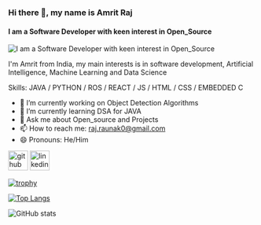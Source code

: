 ### Hi there 👋, my name is Amrit Raj
#### I am a Software Developer with keen interest in Open_Source
![I am a Software Developer with keen interest in Open_Source](https://drive.google.com/file/d/1tbfglfQ8_45LrRAs1fg5dccasVOGdDU5/view?usp=drive_link)

I'm Amrit from India, my main interests is in software development, Artificial Intelligence, Machine Learning and Data Science

Skills: JAVA / PYTHON / ROS / REACT / JS / HTML / CSS / EMBEDDED C

- 🔭 I’m currently working on Object Detection Algorithms 
- 🌱 I’m currently learning DSA for JAVA 
- 💬 Ask me about Open_source and Projects 
- 📫 How to reach me: raj.raunak0@gmail.com 
- 😄 Pronouns: He/Him 


[<img src='https://cdn.jsdelivr.net/npm/simple-icons@3.0.1/icons/github.svg' alt='github' height='40'>](https://github.com/https://github.com/amroodh)  [<img src='https://cdn.jsdelivr.net/npm/simple-icons@3.0.1/icons/linkedin.svg' alt='linkedin' height='40'>](https://www.linkedin.com/in/https://www.linkedin.com/in/amrit-raj-3693051ba//)  

[![trophy](https://github-profile-trophy.vercel.app/?username=https://github.com/amroodh)](https://github.com/ryo-ma/github-profile-trophy)

[![Top Langs](https://github-readme-stats.vercel.app/api/top-langs/?username=https://github.com/amroodh)](https://github.com/anuraghazra/github-readme-stats)

![GitHub stats](https://github-readme-stats.vercel.app/api?username=https://github.com/amroodh&show_icons=true)  

